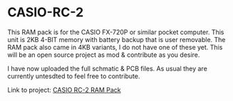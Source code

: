 # CASIO-RC-2
This RAM pack is for the CASIO FX-720P or similar pocket computer. This unit is 2KB 4-BIT memory with battery backup that is user removable. The RAM pack also came in 4KB variants, I do not have one of these yet. This will be an open source project as mod & contribute as you desire.

I have now uploaded the full schmatic & PCB files. As usual they are currently untesdted to feel free to contribute.

Link to project: [CASIO RC-2 RAM Pack](https://www.theeprom9.co.uk/vintage-computers/reverse-engineering-computers/casio-rc-2-ram-pack)
